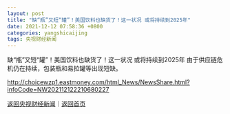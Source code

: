 ```yaml
---
layout: post
title: "缺“瓶”又短“罐”！美国饮料也缺货了！这一状况 或将持续到2025年"
date: 2021-12-12 07:58:36 +0800
categories: yangshicaijing
tags: 央视财经新闻
---
```

缺“瓶”又短“罐”！美国饮料也缺货了！这一状况 或将持续到2025年
由于供应链危机仍在持续，包装瓶和易拉罐等出现短缺。

<http://choicewzp1.eastmoney.com/html_News/NewsShare.html?infoCode=NW202112122210680227>

[返回央视财经新闻](//finews.withounder.com/yangshicaijing/)｜[返回首页](//finews.withounder.com/)